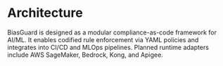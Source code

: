 # Architecture

BiasGuard is designed as a modular compliance-as-code framework for AI/ML.
It enables codified rule enforcement via YAML policies and integrates into CI/CD and MLOps pipelines.
Planned runtime adapters include AWS SageMaker, Bedrock, Kong, and Apigee.
